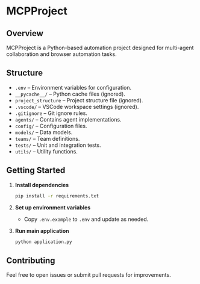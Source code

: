 # MCPProject

## Overview
MCPProject is a Python-based automation project designed for multi-agent collaboration and browser automation tasks.

## Structure

- `.env` – Environment variables for configuration.
- `__pycache__/` – Python cache files (ignored).
- `project_structure` – Project structure file (ignored).
- `.vscode/` – VSCode workspace settings (ignored).
- `.gitignore` – Git ignore rules.
- `agents/` – Contains agent implementations.
- `config/` – Configuration files.
- `models/` – Data models.
- `teams/` – Team definitions.
- `tests/` – Unit and integration tests.
- `utils/` – Utility functions.

## Getting Started

1. **Install dependencies**
   ```sh
   pip install -r requirements.txt
   ```

2. **Set up environment variables**
   - Copy `.env.example` to `.env` and update as needed.

3. **Run main application**
   ```sh
   python application.py
   ```

## Contributing

Feel free to open issues or submit pull requests for improvements.
